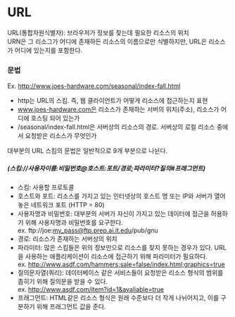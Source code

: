 # URL

URL(통합자원식별자): 브라우저가 정보를 찾는데 필요한 리소스의 위치  
    URN은 그 리소그가 어디에 존재하든 리소스의 이름으로만 식별하지만, URL은 리소스가 어디에 있는지를 포함한다.

### 문법

Ex. http://www.joes-hardware.com/seasonal/index-fall.html

 - http는 URL의 스킴. 즉, 웹 클라이언트가 어떻게 리소스에 접근하는지 표현
 - www.joes-hardware.com은 리소스가 존재하는 서버의 위치(주소), 리소스가 어디에 호스팅 되어 있는가
 - /seasonal/index-fall.html은 서버상의 리소스의 경로. 서버상의 로컬 리소스 중에서 요청받은 리소스가 무엇인가  

대부분의 URL 스킴의 문법은 일반적으로 9개 부분으로 나뉜다.

##### (스킴://사용자이름:비밀번호@호스트:포트/경로;파라미터?질의#프래그먼트)

 - 스킴: 사용할 프로토콜
 - 호스트와 포트: 리소스를 가지고 있는 인터넷상의 호스트 명 또는 IP와 서버가 열어놓은 네트워크 포트 (HTTP = 80)
 - 사용자명과 비밀번호: 대부분의 서버가 자신이 가지고 있는 데이터에 접근을 허용하기 위해 사용자명과 비밀번호를 요구한다.  
        ex. ftp://joe:my_pass@ftp.prep.ai.it.edu/pub/gnu  
 - 경로: 리소스가 존재하는 서버상의 위치
 - 파라미터: 많은 스킴들은 위의 정보만으로 리소스를 찾지 못하는 경우가 있다. URL을 사용하는 애플리케이션이 리소스에 접근하기 위해 파라미터가 필요하다.  
        ex. http://www.asdf.com/hammers;sale=false/index.html;graphics=true  
 - 질의문자열(쿼리): 데이터베이스 같은 서비스들이 요청받은 리소스 형식의 범위를 좁히기 위해 질의문을 받을 수 있다.  
        ex. http://www.asdf.com/item?id=1&avaliable=true  
 - 프래그먼트: HTML같은 리소스 형식은 원래 수준보다 더 작게 나뉘어지고, 이를 구분하기 위해 프래그먼트 값을 준다.
